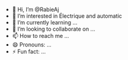 - 👋 Hi, I’m @RabieAj
- 👀 I’m interested in Électrique and automatic
- 🌱 I’m currently learning ...
- 💞️ I’m looking to collaborate on ...
- 📫 How to reach me ...
- 😄 Pronouns: ...
- ⚡ Fun fact: ...

<!---
RabieAj/RabieAj is a ✨ special ✨ repository because its `README.md` (this file) appears on your GitHub profile.
You can click the Preview link to take a look at your changes.
--->
